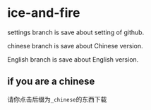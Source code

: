 # ice-and-fire
settings branch is save about setting of github.

chinese branch is save about Chinese version.

English branch is save about English version.

if you are a chinese
---
请你点击后缀为```_chinese```的东西下载
